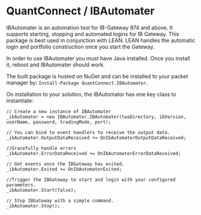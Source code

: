 # QuantConnect / IBAutomater

IBAutomater is an automation tool for IB-Gateway 974 and above. It supports starting, stopping and automated logins for IB Gateway. This package is best used in conjunction with LEAN. LEAN handles the automatic login and portfolio construction once you start the Gateway.

In order to use IBAutomater you must have Java installed. Once you install it, reboot and IBAutomater should work.

The built package is hosted on NuGet and can be installed to your packet manager by: `Install-Package QuantConnect.IBAutomater`.

On installation to your solution, the IBAutomator has one key class to instantiate:

```
// Create a new instance of IBAutomater
_ibAutomater = new IBAutomater.IBAutomater(twsDirectory, ibVersion, userName, password, tradingMode, port);

// You can bind to event handlers to receive the output data.
_ibAutomater.OutputDataReceived += OnIbAutomaterOutputDataReceived;

//Gracefully handle errors
_ibAutomater.ErrorDataReceived += OnIbAutomaterErrorDataReceived;

// Get events once the IBGateway has exited.
_ibAutomater.Exited += OnIbAutomaterExited;

//Trigger the IBGateway to start and login with your configured parameters.
_ibAutomater.Start(false);

// Stop IBGateway with a simple command.
_ibAutomater.Stop();
```
